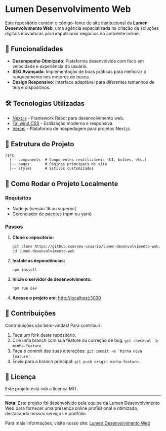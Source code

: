 # Lumen Desenvolvimento Web

Este repositório contém o código-fonte do site institucional da **Lumen Desenvolvimento Web**, uma agência especializada na criação de soluções digitais inovadoras para impulsionar negócios no ambiente online.

## 🚀 Funcionalidades

- **Desempenho Otimizado**: Plataforma desenvolvida com foco em velocidade e experiência do usuário.
- **SEO Avançado**: Implementação de boas práticas para melhorar o ranqueamento nos motores de busca.
- **Design Responsivo**: Interface adaptável para diferentes tamanhos de tela e dispositivos.

## 🛠️ Tecnologias Utilizadas

- [Next.js](https://nextjs.org/) - Framework React para desenvolvimento web.
- [Tailwind CSS](https://tailwindcss.com/) - Estilização moderna e responsiva.
- [Vercel](https://vercel.com/) - Plataforma de hospedagem para projetos Next.js.

## 📂 Estrutura do Projeto

```plaintext
/src
  |-- components  # Componentes reutilizáveis (UI, botões, etc.)
  |-- pages       # Páginas principais do site
  |-- styles      # Estilos customizados
```

## 🔧 Como Rodar o Projeto Localmente

### Requisitos

- Node.js (versão 16 ou superior)
- Gerenciador de pacotes (npm ou yarn)

### Passos

1. **Clone o repositório:**
   ```bash
   git clone https://github.com/seu-usuario/lumen-desenvolvimento-web.git
   cd lumen-desenvolvimento-web
   ```

2. **Instale as dependências:**
   ```bash
   npm install
   ```

3. **Inicie o servidor de desenvolvimento:**
   ```bash
   npm run dev
   ```

4. **Acesse o projeto em:** [http://localhost:3000](http://localhost:3000)

## 🤝 Contribuições

Contribuições são bem-vindas! Para contribuir:

1. Faça um fork deste repositório.
2. Crie uma branch com sua feature ou correção de bug: `git checkout -b minha-feature`.
3. Faça o commit das suas alterações: `git commit -m 'Minha nova feature'`.
4. Envie para a branch principal: `git push origin minha-feature`.

## 📄 Licença

Este projeto está sob a licença MIT.

---

**Nota**: Este projeto foi desenvolvido pela equipe da Lumen Desenvolvimento Web para fornecer uma presença online profissional e otimizada, destacando nossos serviços e portfólio.

Para mais informações, visite nosso site: [Lumen Desenvolvimento Web](https://www.lumenweb.com.br/)
